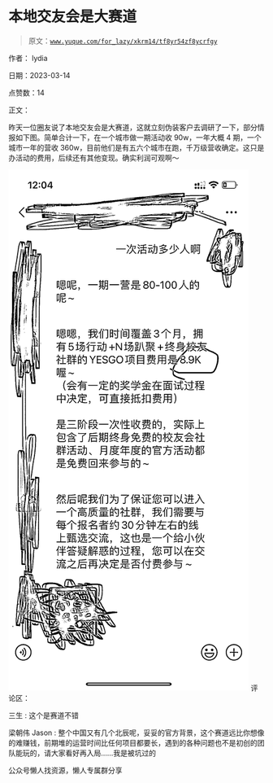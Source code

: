 # 本地交友会是大赛道

> 原文：[`www.yuque.com/for_lazy/xkrm14/tf8yr54zf8ycrfgy`](https://www.yuque.com/for_lazy/xkrm14/tf8yr54zf8ycrfgy)



作者： lydia



日期：2023-03-14



点赞数：14



正文：



昨天一位圈友说了本地交友会是大赛道，这就立刻伪装客户去调研了一下，部分情报如下图。简单合计一下，在一个城市做一期活动收 90w，一年大概 4 期，一个城市一年的营收 360w，目前他们是有五六个城市在跑，千万级营收确定。这只是办活动的费用，后续还有其他变现。确实利润可观啊～



![](img/8bb7f8b60cebb5821813d7e0ffad3265.png)  <ne-p id="ufad9ac29" data-lake-id="ufad9ac29">评论区：



三生 : 这个是赛道不错



梁朝伟 Jason : 整个中国又有几个北辰呢，妥妥的官方背景，这个赛道远比你想像的难赚钱，前期堆的运营时间比任何项目都要长，遇到的各种问题也不是初创的团队能玩的，请大家看好再入局……我是被坑过的



公众号懒人找资源，懒人专属群分享

</ne-p>